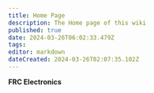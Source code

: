 ```yaml
---
title: Home Page
description: The Home page of this wiki
published: true
date: 2024-03-26T06:02:33.479Z
tags: 
editor: markdown
dateCreated: 2024-03-26T02:07:35.102Z
---
```


**FRC Electronics**